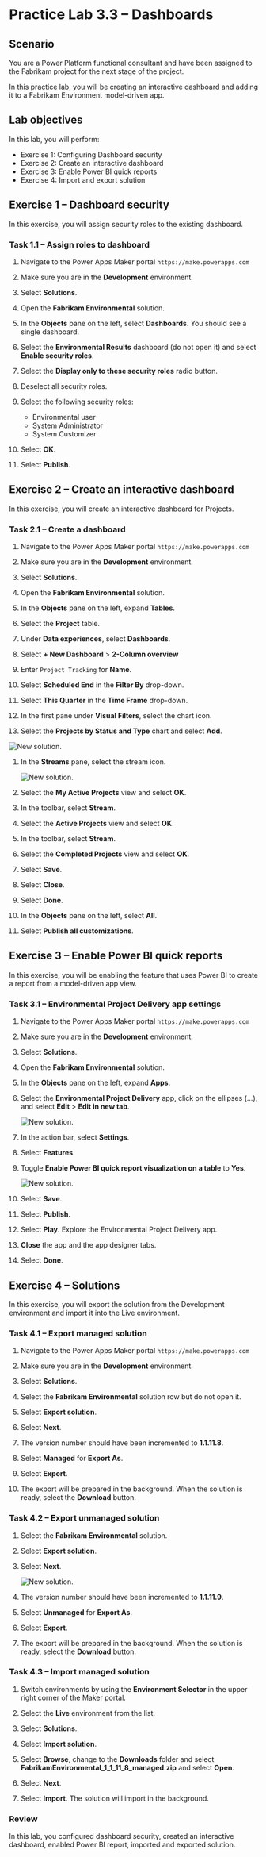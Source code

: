 # Practice Lab 3.3 – Dashboards

## Scenario

You are a Power Platform functional consultant and have been assigned to the Fabrikam project for the next stage of the project.

In this practice lab, you will be creating an interactive dashboard and adding it to a Fabrikam Environment model-driven app.

## Lab objectives
In this lab, you will perform:

+ Exercise 1: Configuring Dashboard security
+ Exercise 2: Create an interactive dashboard
+ Exercise 3: Enable Power BI quick reports
+ Exercise 4: Import and export solution

## Exercise 1 – Dashboard security

In this exercise, you will assign security roles to the existing dashboard.

### Task 1.1 – Assign roles to dashboard

1. Navigate to the Power Apps Maker portal `https://make.powerapps.com`

1. Make sure you are in the **Development** environment.

1. Select **Solutions**.

1. Open the **Fabrikam Environmental** solution.

1. In the **Objects** pane on the left, select **Dashboards**. You should see a single dashboard.

1. Select the **Environmental Results** dashboard (do not open it) and select **Enable security roles**.

1. Select the **Display only to these security roles** radio button.

1. Deselect all security roles.

1. Select the following security roles:

    - Environmental user
    - System Administrator
    - System Customizer

1. Select **OK**.

1. Select **Publish**.


## Exercise 2 – Create an interactive dashboard

In this exercise, you will create an interactive dashboard for Projects.

### Task 2.1 – Create a dashboard

1. Navigate to the Power Apps Maker portal `https://make.powerapps.com`

1. Make sure you are in the **Development** environment.

1. Select **Solutions**.

1. Open the **Fabrikam Environmental** solution.

1. In the **Objects** pane on the left, expand **Tables**.

1. Select the **Project** table.

1. Under **Data experiences**, select **Dashboards**.

1. Select **+ New Dashboard** > **2-Column overview**

1. Enter `Project Tracking` for **Name**.

1. Select **Scheduled End** in the **Filter By** drop-down.

1. Select **This Quarter** in the **Time Frame** drop-down.

1. In the first pane under **Visual Filters**, select the chart icon.

1. Select the **Projects by Status and Type** chart and select **Add**.

![New solution.](../media/pg-18-1.png)

1. In the **Streams** pane, select the stream icon.

    ![New solution.](../media/pg-18-1-1.png)

1. Select the **My Active Projects** view and select **OK**.

1. In the toolbar, select **Stream**.

1. Select the **Active Projects** view and select **OK**.

1. In the toolbar, select **Stream**.

1. Select the **Completed Projects** view and select **OK**.

1. Select **Save**.

1. Select **Close**.

1. Select **Done**.

1. In the **Objects** pane on the left, select **All**.

1. Select **Publish all customizations**.


## Exercise 3 – Enable Power BI quick reports

In this exercise, you will be enabling the feature that uses Power BI to create a report from a model-driven app view.

### Task 3.1 – Environmental Project Delivery app settings

1. Navigate to the Power Apps Maker portal `https://make.powerapps.com`

1. Make sure you are in the **Development** environment.

1. Select **Solutions**.

1. Open the **Fabrikam Environmental** solution.

1. In the **Objects** pane on the left, expand **Apps**.

1. Select the **Environmental Project Delivery** app, click on the ellipses (...), and select **Edit** > **Edit in new tab**.

   ![New solution.](../media/pg-18-2-1.png)

1. In the action bar, select **Settings**.

1. Select **Features**.

1. Toggle **Enable Power BI quick report visualization on a table** to **Yes**.

   ![New solution.](../media/pg-18-3-1.png)

1. Select **Save**.

1. Select **Publish**.

1. Select **Play**. Explore the Environmental Project Delivery app. 

1. **Close** the app and the app designer tabs.

1. Select **Done**.


## Exercise 4 – Solutions

In this exercise, you will export the solution from the Development environment and import it into the Live environment.

### Task 4.1 – Export managed solution

1. Navigate to the Power Apps Maker portal `https://make.powerapps.com`

1. Make sure you are in the **Development** environment.

1. Select **Solutions**.

1. Select the **Fabrikam Environmental** solution row but do not open it.

1. Select **Export solution**.

1. Select **Next**.

1. The version number should have been incremented to **1.1.11.8**.

1. Select **Managed** for **Export As**.

1. Select **Export**.

1. The export will be prepared in the background. When the solution is ready, select the **Download** button.


### Task 4.2 – Export unmanaged solution

1. Select the **Fabrikam Environmental** solution.

1. Select **Export solution**.

1. Select **Next**.

   ![New solution.](../media/26-1.1.png)

1. The version number should have been incremented to **1.1.11.9**.

1. Select **Unmanaged** for **Export As**.

1. Select **Export**.

1. The export will be prepared in the background. When the solution is ready, select the **Download** button.


### Task 4.3 – Import managed solution

1. Switch environments by using the **Environment Selector** in the upper right corner of the Maker portal.

1. Select the **Live** environment from the list.

1. Select **Solutions**.

1. Select **Import solution**.

1. Select **Browse**,  change to the **Downloads** folder and select **FabrikamEnvironmental_1_1_11_8_managed.zip** and select **Open**.

1. Select **Next**.

1. Select **Import**. The solution will import in the background.

### Review
In this lab, you configured dashboard security, created an interactive dashboard, enabled Power BI report, imported and exported solution.
